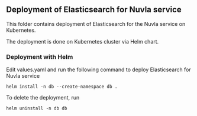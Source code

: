 ## Deployment of Elasticsearch for Nuvla service 

This folder contains deployment of Elasticsearch for the Nuvla service on
Kubernetes.

The deployment is done on Kubernetes cluster via Helm chart.
 
### Deployment with Helm

Edit values.yaml and run the following command to deploy Elasticsearch for Nuvla
service

```
helm install -n db --create-namespace db .
```

To delete the deployment, run

```
helm uninstall -n db db 
```
